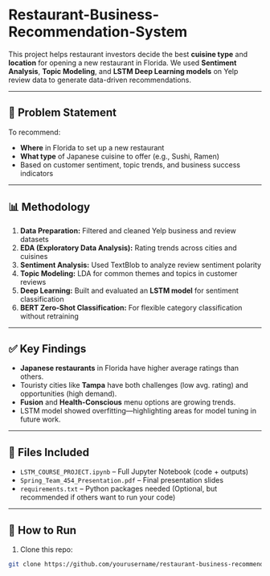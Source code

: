 # Restaurant-Business-Recommendation-System

This project helps restaurant investors decide the best **cuisine type** and **location** for opening a new restaurant in Florida. We used **Sentiment Analysis**, **Topic Modeling**, and **LSTM Deep Learning models** on Yelp review data to generate data-driven recommendations.

---

## 📌 Problem Statement

To recommend:
- **Where** in Florida to set up a new restaurant
- **What type** of Japanese cuisine to offer (e.g., Sushi, Ramen)
- Based on customer sentiment, topic trends, and business success indicators

---

## 📊 Methodology

1. **Data Preparation:** Filtered and cleaned Yelp business and review datasets
2. **EDA (Exploratory Data Analysis):** Rating trends across cities and cuisines
3. **Sentiment Analysis:** Used TextBlob to analyze review sentiment polarity
4. **Topic Modeling:** LDA for common themes and topics in customer reviews
5. **Deep Learning:** Built and evaluated an **LSTM model** for sentiment classification
6. **BERT Zero-Shot Classification:** For flexible category classification without retraining

---

## ✅ Key Findings

- **Japanese restaurants** in Florida have higher average ratings than others.
- Touristy cities like **Tampa** have both challenges (low avg. rating) and opportunities (high demand).
- **Fusion** and **Health-Conscious** menu options are growing trends.
- LSTM model showed overfitting—highlighting areas for model tuning in future work.

---

## 📂 Files Included

- `LSTM_COURSE_PROJECT.ipynb` – Full Jupyter Notebook (code + outputs)
- `Spring_Team_454_Presentation.pdf` – Final presentation slides
- `requirements.txt` – Python packages needed (Optional, but recommended if others want to run your code)

---

## 🚀 How to Run

1. Clone this repo:
```bash
git clone https://github.com/yourusername/restaurant-business-recommendation.git
